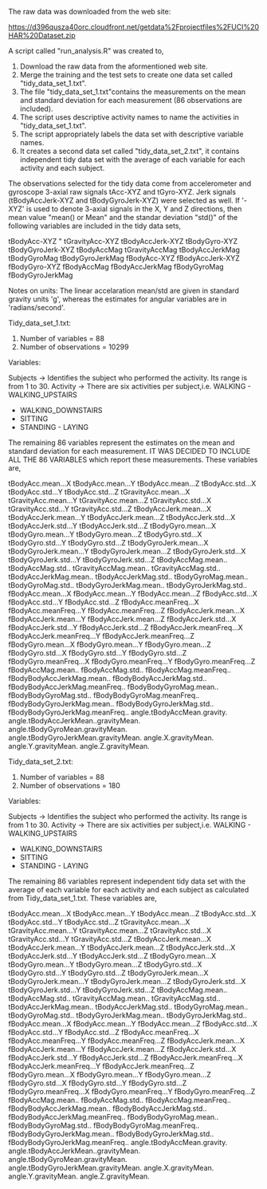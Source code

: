 The raw data was downloaded from the web site: 

https://d396qusza40orc.cloudfront.net/getdata%2Fprojectfiles%2FUCI%20HAR%20Dataset.zip 

A script called "run_analysis.R" was created to,

1. Download the raw data from the aformentioned web site.
2. Merge the training and the test sets to create one data set called "tidy_data_set_1.txt".
3. The file "tidy_data_set_1.txt"contains the measurements on the mean and standard deviation for each measurement (86 observations are included).
4. The script uses descriptive activity names to name the activities in "tidy_data_set_1.txt".
5. The script appropriately labels the data set with descriptive variable names. 
6. It creates a second data set called "tidy_data_set_2.txt", it contains independent tidy data set with the average of each variable for each activity
   and each subject. 

The observations selected for the tidy data come from accelerometer and gyroscope 3-axial raw signals tAcc-XYZ and tGyro-XYZ. Jerk signals (tBodyAccJerk-XYZ
and tBodyGyroJerk-XYZ) were selected as well. If '-XYZ' is used to denote 3-axial signals in the X, Y and Z directions, then mean value "mean() or Mean" and
the standar deviation "std()" of the following variables are included in the tidy data sets,

tBodyAcc-XYZ "
tGravityAcc-XYZ
tBodyAccJerk-XYZ
tBodyGyro-XYZ
tBodyGyroJerk-XYZ
tBodyAccMag
tGravityAccMag
tBodyAccJerkMag
tBodyGyroMag
tBodyGyroJerkMag
fBodyAcc-XYZ
fBodyAccJerk-XYZ
fBodyGyro-XYZ
fBodyAccMag
fBodyAccJerkMag
fBodyGyroMag
fBodyGyroJerkMag

Notes on units: The linear accelaration mean/std are given in standard gravity units 'g', whereas the estimates for angular variables are in 'radians/second'.


Tidy_data_set_1.txt:

1. Number of variables = 88
2. Number of observations = 10299

Variables:

Subjects -> Identifies the subject who performed the activity. Its range is from 1 to 30. 
Activity -> There are six activities per subject,i.e. WALKING - WALKING_UPSTAIRS
 - WALKING_DOWNSTAIRS
 - SITTING
 - STANDING - LAYING


The remaining 86 variables represent the estimates on the mean and standard deviation for each measurement. IT WAS DECIDED TO INCLUDE ALL THE 86 VARIABLES
which report these measurements. These variables are,

tBodyAcc.mean...X
tBodyAcc.mean...Y
tBodyAcc.mean...Z
tBodyAcc.std...X
tBodyAcc.std...Y
tBodyAcc.std...Z
tGravityAcc.mean...X
tGravityAcc.mean...Y
tGravityAcc.mean...Z
tGravityAcc.std...X
tGravityAcc.std...Y
tGravityAcc.std...Z
tBodyAccJerk.mean...X
tBodyAccJerk.mean...Y
tBodyAccJerk.mean...Z
tBodyAccJerk.std...X
tBodyAccJerk.std...Y
tBodyAccJerk.std...Z
tBodyGyro.mean...X
tBodyGyro.mean...Y
tBodyGyro.mean...Z
tBodyGyro.std...X
tBodyGyro.std...Y
tBodyGyro.std...Z
tBodyGyroJerk.mean...X
tBodyGyroJerk.mean...Y
tBodyGyroJerk.mean...Z
tBodyGyroJerk.std...X
tBodyGyroJerk.std...Y
tBodyGyroJerk.std...Z
tBodyAccMag.mean..
tBodyAccMag.std..
tGravityAccMag.mean..
tGravityAccMag.std..
tBodyAccJerkMag.mean..
tBodyAccJerkMag.std..
tBodyGyroMag.mean..
tBodyGyroMag.std..
tBodyGyroJerkMag.mean..
tBodyGyroJerkMag.std..
fBodyAcc.mean...X
fBodyAcc.mean...Y
fBodyAcc.mean...Z
fBodyAcc.std...X
fBodyAcc.std...Y
fBodyAcc.std...Z
fBodyAcc.meanFreq...X
fBodyAcc.meanFreq...Y
fBodyAcc.meanFreq...Z
fBodyAccJerk.mean...X
fBodyAccJerk.mean...Y
fBodyAccJerk.mean...Z
fBodyAccJerk.std...X
fBodyAccJerk.std...Y
fBodyAccJerk.std...Z
fBodyAccJerk.meanFreq...X
fBodyAccJerk.meanFreq...Y
fBodyAccJerk.meanFreq...Z
fBodyGyro.mean...X
fBodyGyro.mean...Y
fBodyGyro.mean...Z
fBodyGyro.std...X
fBodyGyro.std...Y
fBodyGyro.std...Z
fBodyGyro.meanFreq...X
fBodyGyro.meanFreq...Y
fBodyGyro.meanFreq...Z
fBodyAccMag.mean..
fBodyAccMag.std..
fBodyAccMag.meanFreq..
fBodyBodyAccJerkMag.mean..
fBodyBodyAccJerkMag.std..
fBodyBodyAccJerkMag.meanFreq..
fBodyBodyGyroMag.mean..
fBodyBodyGyroMag.std..
fBodyBodyGyroMag.meanFreq..
fBodyBodyGyroJerkMag.mean..
fBodyBodyGyroJerkMag.std..
fBodyBodyGyroJerkMag.meanFreq..
angle.tBodyAccMean.gravity.
angle.tBodyAccJerkMean..gravityMean.
angle.tBodyGyroMean.gravityMean.
angle.tBodyGyroJerkMean.gravityMean.
angle.X.gravityMean.
angle.Y.gravityMean.
angle.Z.gravityMean.


Tidy_data_set_2.txt:

1. Number of variables = 88
2. Number of observations = 180

Variables:

Subjects -> Identifies the subject who performed the activity. Its range is from 1 to 30. 
Activity -> There are six activities per subject,i.e. WALKING - WALKING_UPSTAIRS
 - WALKING_DOWNSTAIRS
 - SITTING
 - STANDING - LAYING


The remaining 86 variables represent independent tidy data set with the average of each variable for each activity and each subject as calculated from 
Tidy_data_set_1.txt. These variables are, 

tBodyAcc.mean...X
tBodyAcc.mean...Y
tBodyAcc.mean...Z
tBodyAcc.std...X
tBodyAcc.std...Y
tBodyAcc.std...Z
tGravityAcc.mean...X
tGravityAcc.mean...Y
tGravityAcc.mean...Z
tGravityAcc.std...X
tGravityAcc.std...Y
tGravityAcc.std...Z
tBodyAccJerk.mean...X
tBodyAccJerk.mean...Y
tBodyAccJerk.mean...Z
tBodyAccJerk.std...X
tBodyAccJerk.std...Y
tBodyAccJerk.std...Z
tBodyGyro.mean...X
tBodyGyro.mean...Y
tBodyGyro.mean...Z
tBodyGyro.std...X
tBodyGyro.std...Y
tBodyGyro.std...Z
tBodyGyroJerk.mean...X
tBodyGyroJerk.mean...Y
tBodyGyroJerk.mean...Z
tBodyGyroJerk.std...X
tBodyGyroJerk.std...Y
tBodyGyroJerk.std...Z
tBodyAccMag.mean..
tBodyAccMag.std..
tGravityAccMag.mean..
tGravityAccMag.std..
tBodyAccJerkMag.mean..
tBodyAccJerkMag.std..
tBodyGyroMag.mean..
tBodyGyroMag.std..
tBodyGyroJerkMag.mean..
tBodyGyroJerkMag.std..
fBodyAcc.mean...X
fBodyAcc.mean...Y
fBodyAcc.mean...Z
fBodyAcc.std...X
fBodyAcc.std...Y
fBodyAcc.std...Z
fBodyAcc.meanFreq...X
fBodyAcc.meanFreq...Y
fBodyAcc.meanFreq...Z
fBodyAccJerk.mean...X
fBodyAccJerk.mean...Y
fBodyAccJerk.mean...Z
fBodyAccJerk.std...X
fBodyAccJerk.std...Y
fBodyAccJerk.std...Z
fBodyAccJerk.meanFreq...X
fBodyAccJerk.meanFreq...Y
fBodyAccJerk.meanFreq...Z
fBodyGyro.mean...X
fBodyGyro.mean...Y
fBodyGyro.mean...Z
fBodyGyro.std...X
fBodyGyro.std...Y
fBodyGyro.std...Z
fBodyGyro.meanFreq...X
fBodyGyro.meanFreq...Y
fBodyGyro.meanFreq...Z
fBodyAccMag.mean..
fBodyAccMag.std..
fBodyAccMag.meanFreq..
fBodyBodyAccJerkMag.mean..
fBodyBodyAccJerkMag.std..
fBodyBodyAccJerkMag.meanFreq..
fBodyBodyGyroMag.mean..
fBodyBodyGyroMag.std..
fBodyBodyGyroMag.meanFreq..
fBodyBodyGyroJerkMag.mean..
fBodyBodyGyroJerkMag.std..
fBodyBodyGyroJerkMag.meanFreq..
angle.tBodyAccMean.gravity.
angle.tBodyAccJerkMean..gravityMean.
angle.tBodyGyroMean.gravityMean.
angle.tBodyGyroJerkMean.gravityMean.
angle.X.gravityMean.
angle.Y.gravityMean.
angle.Z.gravityMean.

